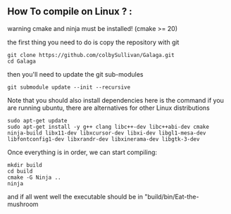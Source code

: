 ## <b>How To compile on Linux ? :</b>

warning cmake and ninja must be installed! 
(cmake >= 20)

the first thing you need to do is copy the repository with git

```
git clone https://github.com/colbySullivan/Galaga.git
cd Galaga
```

then you'll need to update the git sub-modules 

```
git submodule update --init --recursive
```

Note that you should also install dependencies here is the command if you are running ubuntu, there are alternatives for other Linux distributions

```
sudo apt-get update
sudo apt-get install -y g++ clang libc++-dev libc++abi-dev cmake ninja-build libx11-dev libxcursor-dev libxi-dev libgl1-mesa-dev libfontconfig1-dev libxrandr-dev libxinerama-dev libgtk-3-dev
```


Once everything is in order, we can start compiling: 

```
mkdir build
cd build
cmake -G Ninja ..
ninja
```

and if all went well the executable should be in "build/bin/Eat-the-mushroom